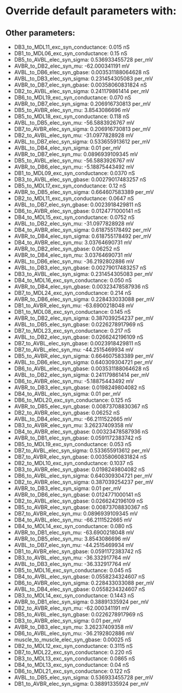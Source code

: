 # Override default parameters with:
## Other parameters:
- DB3_to_MDL11_exc_syn_conductance: 0.015 nS
- DB1_to_MDL06_exc_syn_conductance: 0.15 nS
- DB5_to_AVBL_elec_syn_sigma: 0.536933455728 per_mV
- AVBR_to_DB2_elec_syn_mu: -62.000341191 mV
- AVBL_to_DB6_elec_syn_gbase: 0.003531188064628 nS
- AVBL_to_DB3_elec_syn_sigma: 0.231454305083 per_mV
- AVBR_to_DB7_elec_syn_gbase: 0.00358060831824 nS
- DB2_to_AVBL_elec_syn_sigma: 0.241179861414 per_mV
- DB6_to_MDL19_exc_syn_conductance: 0.070 nS
- AVBR_to_DB7_elec_syn_sigma: 0.206916730813 per_mV
- DB5_to_AVBR_elec_syn_mu: 3.8543086696 mV
- DB5_to_MDL18_exc_syn_conductance: 0.118 nS
- AVBL_to_DB5_elec_syn_mu: -56.5883926767 mV
- DB7_to_AVBR_elec_syn_sigma: 0.206916730813 per_mV
- DB2_to_AVBL_elec_syn_mu: -31.0977828928 mV
- AVBL_to_DB7_elec_syn_sigma: 0.533655913612 per_mV
- AVBL_to_DB4_elec_syn_sigma: 0.01 per_mV
- AVBR_to_DB7_elec_syn_mu: 0.0896939109345 mV
- DB5_to_AVBL_elec_syn_mu: -56.5883926767 mV
- AVBR_to_DB6_elec_syn_mu: -5.18875443492 mV
- DB1_to_MDL09_exc_syn_conductance: 0.0370 nS
- DB3_to_AVBL_elec_syn_gbase: 0.00279017483257 nS
- DB5_to_MDL17_exc_syn_conductance: 0.12 nS
- AVBR_to_DB5_elec_syn_sigma: 0.664607583389 per_mV
- DB2_to_MDL11_exc_syn_conductance: 0.0647 nS
- AVBL_to_DB7_elec_syn_gbase: 0.0023918429811 nS
- DB6_to_AVBR_elec_syn_gbase: 0.0124771000141 nS
- DB4_to_MDL15_exc_syn_conductance: 0.0752 nS
- AVBL_to_DB2_elec_syn_mu: -31.0977828928 mV
- DB4_to_AVBR_elec_syn_sigma: 0.618755178492 per_mV
- AVBR_to_DB4_elec_syn_sigma: 0.618755178492 per_mV
- DB4_to_AVBR_elec_syn_mu: 3.03764690731 mV
- AVBR_to_DB2_elec_syn_gbase: 0.06252 nS
- AVBR_to_DB4_elec_syn_mu: 3.03764690731 mV
- AVBL_to_DB6_elec_syn_mu: -36.2192802886 mV
- AVBL_to_DB3_elec_syn_gbase: 0.00279017483257 nS
- DB3_to_AVBL_elec_syn_sigma: 0.231454305083 per_mV
- DB4_to_MDL16_exc_syn_conductance: 0.050 nS
- AVBR_to_DB4_elec_syn_gbase: 0.00323478587936 nS
- DB7_to_MDL24_exc_syn_conductance: 0.214 nS
- AVBR_to_DB6_elec_syn_sigma: 0.228433033088 per_mV
- DB1_to_AVBR_elec_syn_mu: -63.6900218048 mV
- DB1_to_MDL08_exc_syn_conductance: 0.145 nS
- AVBR_to_DB2_elec_syn_sigma: 0.387039254237 per_mV
- AVBL_to_DB5_elec_syn_gbase: 0.0226278917969 nS
- DB7_to_MDL23_exc_syn_conductance: 0.217 nS
- AVBL_to_DB2_elec_syn_gbase: 0.0266242196109 nS
- DB7_to_AVBL_elec_syn_gbase: 0.0023918429811 nS
- DB7_to_AVBL_elec_syn_mu: -44.2515469934 mV
- DB5_to_AVBR_elec_syn_sigma: 0.664607583389 per_mV
- AVBL_to_DB6_elec_syn_sigma: 0.640309304721 per_mV
- DB6_to_AVBL_elec_syn_gbase: 0.003531188064628 nS
- AVBL_to_DB2_elec_syn_sigma: 0.241179861414 per_mV
- DB6_to_AVBR_elec_syn_mu: -5.18875443492 mV
- AVBR_to_DB3_elec_syn_gbase: 0.0198249804082 nS
- DB4_to_AVBL_elec_syn_sigma: 0.01 per_mV
- DB6_to_MDL20_exc_syn_conductance: 0.125 nS
- AVBR_to_DB5_elec_syn_gbase: 0.00873708830367 nS
- DB2_to_AVBR_elec_syn_gbase: 0.06252 nS
- AVBL_to_DB4_elec_syn_mu: -66.2111522665 mV
- DB3_to_AVBR_elec_syn_mu: 3.26237409358 mV
- DB4_to_AVBR_elec_syn_gbase: 0.00323478587936 nS
- AVBR_to_DB1_elec_syn_gbase: 0.0591172383742 nS
- DB5_to_MDL19_exc_syn_conductance: 0.053 nS
- DB7_to_AVBL_elec_syn_sigma: 0.533655913612 per_mV
- DB7_to_AVBR_elec_syn_gbase: 0.00358060831824 nS
- DB2_to_MDL10_exc_syn_conductance: 0.1037 nS
- DB3_to_AVBR_elec_syn_gbase: 0.0198249804082 nS
- DB6_to_AVBL_elec_syn_sigma: 0.640309304721 per_mV
- DB2_to_AVBR_elec_syn_sigma: 0.387039254237 per_mV
- AVBR_to_DB3_elec_syn_sigma: 0.01 per_mV
- AVBR_to_DB6_elec_syn_gbase: 0.0124771000141 nS
- DB2_to_AVBL_elec_syn_gbase: 0.0266242196109 nS
- DB5_to_AVBR_elec_syn_gbase: 0.00873708830367 nS
- DB7_to_AVBR_elec_syn_mu: 0.0896939109345 mV
- DB4_to_AVBL_elec_syn_mu: -66.2111522665 mV
- DB4_to_MDL14_exc_syn_conductance: 0.080 nS
- AVBR_to_DB1_elec_syn_mu: -63.6900218048 mV
- AVBR_to_DB5_elec_syn_mu: 3.8543086696 mV
- AVBL_to_DB7_elec_syn_mu: -44.2515469934 mV
- DB1_to_AVBR_elec_syn_gbase: 0.0591172383742 nS
- DB3_to_AVBL_elec_syn_mu: -36.332917764 mV
- AVBL_to_DB3_elec_syn_mu: -36.332917764 mV
- DB5_to_MDL16_exc_syn_conductance: 0.045 nS
- DB4_to_AVBL_elec_syn_gbase: 0.0558234324607 nS
- DB6_to_AVBR_elec_syn_sigma: 0.228433033088 per_mV
- AVBL_to_DB4_elec_syn_gbase: 0.0558234324607 nS
- DB3_to_MDL14_exc_syn_conductance: 0.1443 nS
- AVBR_to_DB1_elec_syn_sigma: 0.38891335924 per_mV
- DB2_to_AVBR_elec_syn_mu: -62.000341191 mV
- DB5_to_AVBL_elec_syn_gbase: 0.0226278917969 nS
- DB3_to_AVBR_elec_syn_sigma: 0.01 per_mV
- AVBR_to_DB3_elec_syn_mu: 3.26237409358 mV
- DB6_to_AVBL_elec_syn_mu: -36.2192802886 mV
- muscle_to_muscle_elec_syn_gbase: 0.00025 nS
- DB2_to_MDL12_exc_syn_conductance: 0.3115 nS
- DB7_to_MDL22_exc_syn_conductance: 0.220 nS
- DB3_to_MDL13_exc_syn_conductance: 0.0865 nS
- DB4_to_MDL13_exc_syn_conductance: 0.04 nS
- DB6_to_MDL21_exc_syn_conductance: 0.122 nS
- AVBL_to_DB5_elec_syn_sigma: 0.536933455728 per_mV
- DB1_to_AVBR_elec_syn_sigma: 0.38891335924 per_mV

